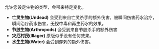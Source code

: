 允许您设定生物的类型，会带来特定变化。
* **亡灵生物(Undead)** 会受到来自亡灵杀手的额外伤害，被瞬间伤害药水治疗，瞬间治疗药水伤害，无视中毒和再生药水的效果。
* **节肢生物(Arthropods)** 会受到来自节肢杀手的额外伤害
* **灾厄村民(Illager)** 原版似乎没有任何效果。
* **水生生物(Water)** 会受到穿刺的额外伤害。 